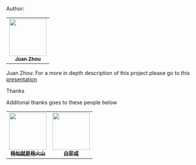Author:

<table>
  <tr>
    <td align="center"><a href="https://github.com/JuanZhou23/"><img src="https://avatars.githubusercontent.com/u/76529310?v=4" width="100px;" alt=""/><br /><sub><b>Juan Zhou</b></sub></a><br /></td>
  </tr>
</table>

Juan Zhou: 
  For a more in depth description of this project
  please go to this [presentation](https://github.com/JuanZhou23/attractionMap/blob/d5fbf3ce0dc7764a56c6c72ea120553fb22643f5/Attractions%20Map.pptx)
  
  Thanks



Additonal thanks goes to these people below 

<!-- ALL-CONTRIBUTORS-LIST:START - Do not remove or modify this section -->
<!-- prettier-ignore-start -->
<!-- markdownlint-disable -->
<table>
  <tr>
    <td align="center"><a href="http://volcanoblog.cn"><img src="https://avatars.githubusercontent.com/u/43328103?v=4?s=100" width="100px;" alt=""/><br /><sub><b>杨灿就是杨火山</b></sub></a><br /><a href="#infra-Volcano-Yang" title="Infrastructure (Hosting, Build-Tools, etc)"></td>
    <td align="center"><a href="https://www.ixiqin.com/"><img src="https://avatars.githubusercontent.com/u/13283837?v=4?s=100" width="100px;" alt=""/><br /><sub><b>白宦成</b></sub></a><br /><a href="#ideas-bestony" title="Ideas, Planning, & Feedback"></td>
  </tr>
</table>

<!-- markdownlint-restore -->
<!-- prettier-ignore-end -->

<!-- ALL-CONTRIBUTORS-LIST:END -->
